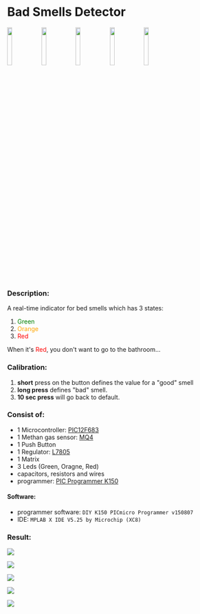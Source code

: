 # Bad Smells Detector
<img src="/demo/1.jpeg" width="15%"/>
<img src="/demo/2.jpeg" width="15%"/>
<img src="/demo/3.jpeg" width="15%"/>
<img src="/demo/4.jpeg" width="15%"/>
<img src="/demo/5.jpeg" width="15%"/>

### Description:
A real-time indicator for bed smells which has 3 states:
1. <font color="green">Green</font>
2. <font color="orange">Orange</font>
3. <font color="red">Red</font>

When it's <font color="red">Red</font>, you don't want to go to the bathroom...

### Calibration:
1. **short** press on the button defines the value for a "good" smell
2. **long press** defines "bad" smell.
3. **10 sec press** will go back to default.

### Consist of:
- 1 Microcontroller: [PIC12F683](https://ww1.microchip.com/downloads/en/devicedoc/41211d_.pdf)
- 1 Methan gas sensor: [MQ4](https://www.sparkfun.com/datasheets/Sensors/Biometric/MQ-4.pdf)
- 1 Push Button
- 1 Regulator: [L7805](https://www.st.com/resource/en/datasheet/l78.pdf)
- 1 Matrix
- 3 Leds (Green, Oragne, Red)
- capacitors, resistors and wires
- programmer: [PIC Programmer K150](https://www.ebay.com/itm/PIC-Programmer-K150-USB-Automatic-Microchip-Develop-Microcontroller-ICSP-Cable/252710962515?hash=item3ad6bf4553:g:rG4AAOSw2xRYbh9x) 

#### Software:
- programmer software: `DIY K150 PICmicro Programmer v150807` 
- IDE: `MPLAB X IDE V5.25 by Microchip (XC8)`

### Result:

![](demo/5.jpeg)

![](demo/1.jpeg )

![](demo/2.jpeg)

![](demo/3.jpeg)

![](demo/4.jpeg)

